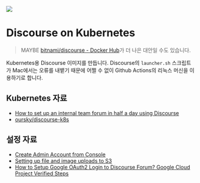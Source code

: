 ![](https://github.com/unchartedsky/discourse/workflows/Dockerize/badge.svg)

# Discourse on Kubernetes

> MAYBE [bitnami/discourse - Docker Hub](https://hub.docker.com/r/bitnami/discourse/)가 더 나은 대안일 수도 있습니다.

Kubernetes용 Discourse 이미지를 만듭니다. Discourse의 `launcher.sh` 스크립트가 Mac에서는 오류를 내뱉기 때문에 어쩔 수 없이 Github Actions의 리눅스 머신을 이용하기로 합니다.

## Kubernetes 자료

- [How to set up an internal team forum in half a day using Discourse](https://medium.freecodecamp.org/how-to-set-up-an-internal-team-forum-in-half-a-day-using-discourse-b13588d907fe)
- [oursky/discourse-k8s](https://github.com/oursky/discourse-k8s)

## 설정 자료

- [Create Admin Account from Console](https://meta.discourse.org/t/create-admin-account-from-console/17274)
- [Setting up file and image uploads to S3](https://meta.discourse.org/t/setting-up-file-and-image-uploads-to-s3/7229)
- [How to Setup Google OAuth2 Login to Discourse Forum? Google Cloud Project Verified Steps](https://crunchify.com/how-to-setup-google-oauth2-login-to-discourse-forum-google-cloud-verified-steps/)
